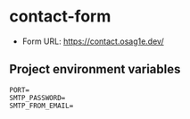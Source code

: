 # contact-form
- Form URL: https://contact.osag1e.dev/


## Project environment variables
```
PORT=
SMTP_PASSWORD=
SMTP_FROM_EMAIL=
```

